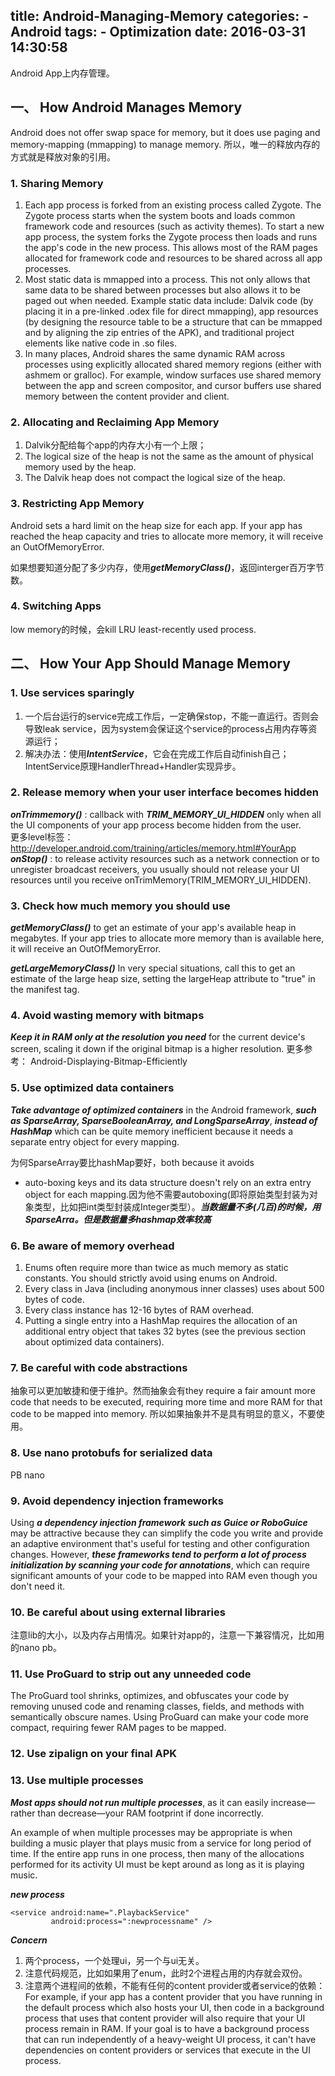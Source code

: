 title: Android-Managing-Memory
categories:
	- Android
tags:
	- Optimization
date: 2016-03-31 14:30:58
---
Android App上内存管理。

## 一、 How Android Manages Memory
Android does not offer swap space for memory, but it does use paging and memory-mapping (mmapping) to manage memory. 所以，唯一的释放内存的方式就是释放对象的引用。

### 1. Sharing Memory

1. Each app process is forked from an existing process called Zygote. The Zygote process starts when the system boots and loads common framework code and resources (such as activity themes). To start a new app process, the system forks the Zygote process then loads and runs the app's code in the new process. This allows most of the RAM pages allocated for framework code and resources to be shared across all app processes.
2. Most static data is mmapped into a process. This not only allows that same data to be shared between processes but also allows it to be paged out when needed. Example static data include: Dalvik code (by placing it in a pre-linked .odex file for direct mmapping), app resources (by designing the resource table to be a structure that can be mmapped and by aligning the zip entries of the APK), and traditional project elements like native code in .so files.
3. In many places, Android shares the same dynamic RAM across processes using explicitly allocated shared memory regions (either with ashmem or gralloc). For example, window surfaces use shared memory between the app and screen compositor, and cursor buffers use shared memory between the content provider and client.

### 2. Allocating and Reclaiming App Memory

1. Dalvik分配给每个app的内存大小有一个上限；
2. The logical size of the heap is not the same as the amount of physical memory used by the heap.
3. The Dalvik heap does not compact the logical size of the heap.

### 3. Restricting App Memory

Android sets a hard limit on the heap size for each app. If your app has reached the heap capacity and tries to allocate more memory, it will receive an OutOfMemoryError.

如果想要知道分配了多少内存，使用***getMemoryClass()***，返回interger百万字节数。

### 4. Switching Apps

low memory的时候，会kill LRU least-recently used process.

## 二、 How Your App Should Manage Memory

### 1. Use services sparingly

1. 一个后台运行的service完成工作后，一定确保stop，不能一直运行。否则会导致leak service，因为system会保证这个service的process占用内存等资源运行；
2. 解决办法：使用***IntentService***，它会在完成工作后自动finish自己；IntentService原理HandlerThread+Handler实现异步。

### 2. Release memory when your user interface becomes hidden

***onTrimmemory()*** : callback with ***TRIM_MEMORY_UI_HIDDEN*** only when all the UI components of your app process become hidden from the user.    
更多level标签：http://developer.android.com/training/articles/memory.html#YourApp    
***onStop()*** : to release activity resources such as a network connection or to unregister broadcast receivers, you usually should not release your UI resources until you receive onTrimMemory(TRIM_MEMORY_UI_HIDDEN).

### 3. Check how much memory you should use

***getMemoryClass()*** to get an estimate of your app's available heap in megabytes. If your app tries to allocate more memory than is available here, it will receive an OutOfMemoryError.

***getLargeMemoryClass()*** In very special situations, call this to get an estimate of the large heap size, setting the largeHeap attribute to "true" in the manifest <application> tag.

### 4. Avoid wasting memory with bitmaps

***Keep it in RAM only at the resolution you need*** for the current device's screen, scaling it down if the original bitmap is a higher resolution.
更多参考： Android-Displaying-Bitmap-Efficiently

### 5. Use optimized data containers

***Take advantage of optimized containers*** in the Android framework, ***such as SparseArray, SparseBooleanArray, and LongSparseArray***, ***instead of HashMap*** which can be quite memory inefficient because it needs a separate entry object for every mapping. 

为何SparseArray要比hashMap要好，both because it avoids
 * auto-boxing keys and its data structure doesn't rely on an extra entry object for each mapping.因为他不需要autoboxing(即将原始类型封装为对象类型，比如把int类型封装成Integer类型）。***当数据量不多(几百)的时候，用SparseArra。但是数据量多hashmap效率较高***

### 6. Be aware of memory overhead

1. Enums often require more than twice as much memory as static constants. You should strictly avoid using enums on Android.
2. Every class in Java (including anonymous inner classes) uses about 500 bytes of code.
3. Every class instance has 12-16 bytes of RAM overhead.
4. Putting a single entry into a HashMap requires the allocation of an additional entry object that takes 32 bytes (see the previous section about optimized data containers).

### 7. Be careful with code abstractions

抽象可以更加敏捷和便于维护。然而抽象会有they require a fair amount more code that needs to be executed, requiring more time and more RAM for that code to be mapped into memory. 所以如果抽象并不是具有明显的意义，不要使用。

### 8. Use nano protobufs for serialized data
PB nano

### 9. Avoid dependency injection frameworks

Using ***a dependency injection framework*** ***such as Guice or RoboGuice*** may be attractive because they can simplify the code you write and provide an adaptive environment that's useful for testing and other configuration changes. However, ***these frameworks tend to perform a lot of process initialization by scanning your code for annotations***, which can require significant amounts of your code to be mapped into RAM even though you don't need it. 

### 10. Be careful about using external libraries
注意lib的大小，以及内存占用情况。如果针对app的，注意一下兼容情况，比如用的nano pb。

### 11. Use ProGuard to strip out any unneeded code

The ProGuard tool shrinks, optimizes, and obfuscates your code by removing unused code and renaming classes, fields, and methods with semantically obscure names. Using ProGuard can make your code more compact, requiring fewer RAM pages to be mapped.

### 12. Use zipalign on your final APK

### 13. Use multiple processes

***Most apps should not run multiple processes***, as it can easily increase—rather than decrease—your RAM footprint if done incorrectly.

An example of when multiple processes may be appropriate is when building a music player that plays music from a service for long period of time. If the entire app runs in one process, then many of the allocations performed for its activity UI must be kept around as long as it is playing music.

***new process***
```
<service android:name=".PlaybackService"
         android:process=":newprocessname" />
```

***Concern***
1. 两个process，一个处理ui，另一个与ui无关。
2. 注意代码规范，比如如果用了enum，此时2个进程占用的内存就会双份。
3. 注意两个进程间的依赖，不能有任何的content provider或者service的依赖：For example, if your app has a content provider that you have running in the default process which also hosts your UI, then code in a background process that uses that content provider will also require that your UI process remain in RAM. If your goal is to have a background process that can run independently of a heavy-weight UI process, it can't have dependencies on content providers or services that execute in the UI process.